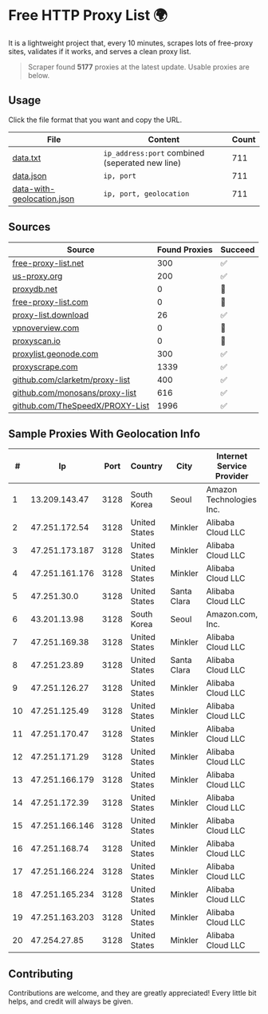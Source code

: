 
# Free HTTP Proxy List 🌍

It is a lightweight project that, every 10 minutes, scrapes lots of free-proxy sites, validates if it works, and serves a clean proxy list.


> Scraper found **5177** proxies at the latest update. Usable proxies are below.

## Usage

Click the file format that you want and copy the URL.


|File|Content|Count|
|----|-------|-----|
|[data.txt](https://raw.githubusercontent.com/themiralay/Proxy-List-World/master/data.txt)|`ip_address:port` combined (seperated new line)|711|
|[data.json](https://raw.githubusercontent.com/themiralay/Proxy-List-World/master/data.json)|`ip, port`|711|
|[data-with-geolocation.json](https://raw.githubusercontent.com/themiralay/Proxy-List-World/master/data-with-geolocation.json)|`ip, port, geolocation`|711|

## Sources

|Source|Found Proxies|Succeed|
|------|-------------|-------|
|[free-proxy-list.net](https://free-proxy-list.net)|300|✅|
|[us-proxy.org](https://www.us-proxy.org)|200|✅|
|[proxydb.net](http://proxydb.net)|0|🚫|
|[free-proxy-list.com](https://free-proxy-list.com/?page=&port=&type%5B%5D=http&type%5B%5D=https&up_time=0&search=Search)|0|🚫|
|[proxy-list.download](https://www.proxy-list.download/HTTP)|26|✅|
|[vpnoverview.com](https://vpnoverview.com/privacy/anonymous-browsing/free-proxy-servers)|0|🚫|
|[proxyscan.io](https://www.proxyscan.io)|0|🚫|
|[proxylist.geonode.com](https://proxylist.geonode.com/api/proxy-list?limit=300&page=1&sort_by=lastChecked&sort_type=desc&protocols=http,https)|300|✅|
|[proxyscrape.com](https://api.proxyscrape.com/v2/?request=displayproxies&protocol=http&timeout=10000&country=all&ssl=all&anonymity=all)|1339|✅|
|[github.com/clarketm/proxy-list](https://raw.githubusercontent.com/clarketm/proxy-list/master/proxy-list-raw.txt)|400|✅|
|[github.com/monosans/proxy-list](https://raw.githubusercontent.com/monosans/proxy-list/main/proxies/http.txt)|616|✅|
|[github.com/TheSpeedX/PROXY-List](https://raw.githubusercontent.com/TheSpeedX/PROXY-List/master/http.txt)|1996|✅|


## Sample Proxies With Geolocation Info

|#|Ip|Port|Country|City|Internet Service Provider|
|-|--|----|-------|----|-------------------------|
|1|13.209.143.47|3128|South Korea|Seoul|Amazon Technologies Inc.|
|2|47.251.172.54|3128|United States|Minkler|Alibaba Cloud LLC|
|3|47.251.173.187|3128|United States|Minkler|Alibaba Cloud LLC|
|4|47.251.161.176|3128|United States|Minkler|Alibaba Cloud LLC|
|5|47.251.30.0|3128|United States|Santa Clara|Alibaba Cloud LLC|
|6|43.201.13.98|3128|South Korea|Seoul|Amazon.com, Inc.|
|7|47.251.169.38|3128|United States|Minkler|Alibaba Cloud LLC|
|8|47.251.23.89|3128|United States|Santa Clara|Alibaba Cloud LLC|
|9|47.251.126.27|3128|United States|Minkler|Alibaba Cloud LLC|
|10|47.251.125.49|3128|United States|Minkler|Alibaba Cloud LLC|
|11|47.251.170.47|3128|United States|Minkler|Alibaba Cloud LLC|
|12|47.251.171.29|3128|United States|Minkler|Alibaba Cloud LLC|
|13|47.251.166.179|3128|United States|Minkler|Alibaba Cloud LLC|
|14|47.251.172.39|3128|United States|Minkler|Alibaba Cloud LLC|
|15|47.251.166.146|3128|United States|Minkler|Alibaba Cloud LLC|
|16|47.251.168.74|3128|United States|Minkler|Alibaba Cloud LLC|
|17|47.251.166.224|3128|United States|Minkler|Alibaba Cloud LLC|
|18|47.251.165.234|3128|United States|Minkler|Alibaba Cloud LLC|
|19|47.251.163.203|3128|United States|Minkler|Alibaba Cloud LLC|
|20|47.254.27.85|3128|United States|Minkler|Alibaba Cloud LLC|



## Contributing

Contributions are welcome, and they are greatly appreciated! Every
little bit helps, and credit will always be given.

